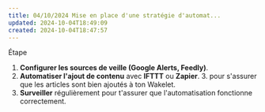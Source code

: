 ```yaml
---
title: 04/10/2024 Mise en place d'une stratégie d'automat...
updated: 2024-10-04T18:49:09
created: 2024-10-04T18:47:57
---
```


Étape

1.  **Configurer les sources de veille (Google Alerts, Feedly)**.
2.  **Automatiser l'ajout de contenu** avec **IFTTT** ou **Zapier**.
3\. pour s'assurer que les articles sont bien ajoutés à ton Wakelet.
4.  **Surveiller** régulièrement pour t'assurer que l'automatisation fonctionne correctement.

